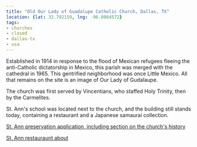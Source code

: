 ```yaml
---
title: "Old Our Lady of Guadalupe Catholic Church, Dallas, TX"
location: {lat: 32.792159, lng: -96.8064572}
tags:
- churches
- closed
- dallas-tx
- usa
---
```


Established in 1914 in response to the flood of Mexican refugees fleeing the anti-Catholic dictatorship in Mexico, this parish was merged with the cathedral in 1965.  This gentrified neighborhood was once Little Mexico.  All that remains on the site is an image of Our Lady of Gudalaupe.

The church was first served by Vincentians, who staffed Holy Trinity, then by the Carmelites.

St. Ann's school was located next to the church, and the building still stands today, containing a restaurant and a Japanese samaurai collection.

[St. Ann preservation application, including section on the church's history](https://dallascityhall.com/departments/sustainabledevelopment/historicpreservation/HP%20Documents/Landmark%20Structures/St.%20Anns%20School%20Landmark%20Nomination.pdf)

[St. Ann restauraunt about](https://www.saintanndallas.com/restaurant)
